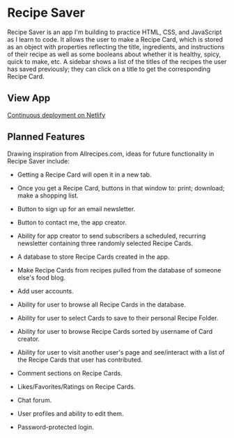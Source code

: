 # Recipe Saver

Recipe Saver is an app I'm building to practice HTML, CSS, and JavaScript as I learn to code. It allows the user to make a Recipe Card, which is stored as an object with properties reflecting the title, ingredients, and instructions of their recipe as well as some booleans about whether it is healthy, spicy, quick to make, etc. A sidebar shows a list of the titles of the recipes the user has saved previously; they can click on a title to get the corresponding Recipe Card. 

## View App

[Continuous deployment on Netlify](https://compassionate-jennings-1c606a.netlify.app/) 

## Planned Features

Drawing inspiration from Allrecipes.com, ideas for future functionality in Recipe Saver include:

- Getting a Recipe Card will open it in a new tab.

- Once you get a Recipe Card, buttons in that window to: print; download; make a shopping list.

- Button to sign up for an email newsletter.

- Button to contact me, the app creator.

- Ability for app creator to send subscribers a scheduled, recurring newsletter containing three randomly selected Recipe Cards. 

- A database to store Recipe Cards created in the app. 

- Make Recipe Cards from recipes pulled from the database of someone else's food blog.

- Add user accounts.

- Ability for user to browse all Recipe Cards in the database. 

- Ability for user to select Cards to save to their personal Recipe Folder. 

- Ability for user to browse Recipe Cards sorted by username of Card creator.

- Ability for user to visit another user's page and see/interact with a list of the Recipe Cards that user has contributed.

- Comment sections on Recipe Cards.

- Likes/Favorites/Ratings on Recipe Cards.

- Chat forum.

- User profiles and ability to edit them.

- Password-protected login.
